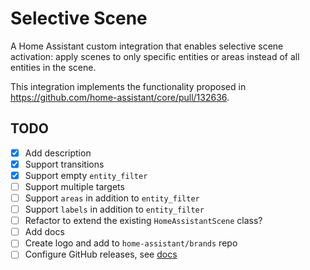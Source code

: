 # Selective Scene

A Home Assistant custom integration that enables selective scene activation: apply scenes to only specific entities or areas instead of all entities in the scene.

This integration implements the functionality proposed in https://github.com/home-assistant/core/pull/132636.

## TODO

- [x] Add description
- [x] Support transitions
- [x] Support empty `entity_filter`
- [ ] Support multiple targets
- [ ] Support `areas` in addition to `entity_filter`
- [ ] Support `labels` in addition to `entity_filter`
- [ ] Refactor to extend the existing `HomeAssistantScene` class?
- [ ] Add docs
- [ ] Create logo and add to `home-assistant/brands` repo
- [ ] Configure GitHub releases, see [docs](https://www.hacs.xyz/docs/publish/integration/#github-releases-optional)
